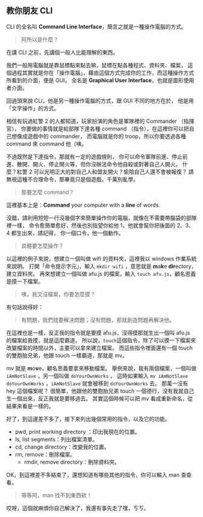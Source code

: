 ## 教你朋友 CLI
CLI 的全名叫 **Command Line Interface**，簡言之就是一種操作電腦的方式。

> 阿所以是什麼？

在講 CLI 之前，先講個一般人比能理解的東西。

我們一般用電腦就是靠鼠標點來點去嘛，鼠標在點各種程式、資料夾、檔案，
這個過程其實就是你在「操作電腦」，藉由這個方式完成你的工作，而這種操作方式所看到的介面，便是 GUI，
全名是 **Graphical User Interface**，也就是圖形使用者介面。

回過頭來說 CLI，他是另一種操作電腦的方式，跟 GUI 不同的地方在於，
他是用「文字操作」的方式。

相信有玩過紅警 2 的人都知道，玩家扮演的角色是軍隊裡的 Commander （指揮官），
你要做的事情就是給部隊下達各種 command （指令），在這裡你可以把自己想像成遊戲中的 commander，
而電腦就是你的 troop，所以你要透過各種 command 來 command 他（咦。

不過既然是下達指令，那就有一定的遊戲規則，
你可以命令軍隊前進、停止前進、散開、開火、停止開火等，但你沒辦法命令他自殺或對著自己人開火。
什麼？紅警 2 可以光明正大的對自己人和盟友開火？偷陰自己人還不會被報復？
請無視這種不合理命令，那畢竟只是個遊戲，千萬別亂學。

> 那要怎麼 command？

這裡基本上是：**Command** your computer with a **line** of words.

沒錯，請利用短短一行沒幾個字來簡單操作你的電腦，就像在不需要帶腦袋的部隊裡一樣，
命令愈簡單愈好，然後也別指望你給他 1，他就會幫你把後面的 2、3、4 都生出來，請記得，
你一個口令，他一個動作。

> 具體要怎麼操作？

以這裡的例子來說，想建立一個叫做 wifi 的資料夾，這裡我以 windows 作業系統來說明。
打開「命令提示字元」，輸入 `mkdir wifi` ，意思就是 **m**a**k**e **dir**ectory，建立資料夾。
再來想建立一個叫做 afu.js 的檔案，輸入 `touch afu.js`，顧名思義是摸一下檔案。

> 咦，我又沒檔案，你要怎麼摸？

有句話說得好：

> 有問題，我們就要解決問題；沒有問題，那就創造問題再解決他。

在這裡也是一樣，反正我的指令就是要摸 afu.js，沒得摸那就生出一個叫 afu.js 的檔案給我摸，就是這麼霸道。
所以說，`touch`這個指令，除了可以摸一下檔案來改變檔案的時間以外，主要可以拿來建立檔案。
而這些指令裡面還有一個 touch 的雙胞胎兄弟，他跟 touch 一樣霸道，那就是 mv。

mv 就是 **m**o**v**e，顧名思義要拿來移動檔案。
舉例來說，我有兩個檔案，一個叫做 `iAmNotSlave` ，另一個叫做 `doYourOwnWorks` ，
這時如果輸入 `mv iAmNotSlave doYourOwnWorks` ，`iAmNotSlave` 就會被移到 `doYourOwnWorks` 去。
那萬一沒有 hey 這個檔案呢？
很簡單，他跟他的雙胞胎兄弟 touch 一個德行，沒有我就自己生一個出來，反正我就是要移過去。
其實這個時候可以把 mv 看成重新命名，從結果來看是一樣的。

好了，到這邊差不多了，接下來列出幾個常用的指令，以及它的功能。
  * pwd, print working directory ：印出我現在的位置。
  * ls, list segments：列出檔案清單。
  * cd, change directory：改變我的位置。
  * rm, remove：刪除檔案。
    * rmdir, remove directory：刪除資料夾。

OK，到這裡差不多結束了，還想知道有哪些其他的指令，你可以輸入 man 查查看。

> 等等阿，man 找不到東西欸！

哎呀，這個就麻煩你自己解決了，我還有事先走了嘿，ㄎㄎ。
